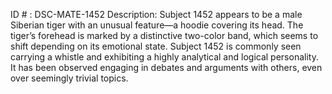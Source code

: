 ID # : DSC-MATE-1452
Description: Subject 1452 appears to be a male Siberian tiger with an unusual feature—a hoodie covering its head. The tiger’s forehead is marked by a distinctive two-color band, which seems to shift depending on its emotional state. Subject 1452 is commonly seen carrying a whistle and exhibiting a highly analytical and logical personality. It has been observed engaging in debates and arguments with others, even over seemingly trivial topics. 